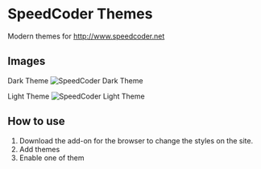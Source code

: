 # SpeedCoder Themes
Modern themes for http://www.speedcoder.net

## Images
Dark Theme
![SpeedCoder Dark Theme](https://4.downloader.disk.yandex.ru/disk/cc0c0e0fabccd6df236a28617ecf78189625aac4962bbf01273e0f786b59aa33/58cd7063/n-Hq3zBafP1OzX1-8kjD1kxQD7VXxxb3StpR8jy2cCTEVeiwL5pZf5H-c0KDQqmt5XHo6z7U9r6iqs57CLwu0g%3D%3D?uid=0&filename=2017-03-18_16-34-33.png&disposition=inline&hash=&limit=0&content_type=image%2Fpng&fsize=102459&hid=91959cd51c87c4d67f46c84af19a224c&media_type=image&tknv=v2&etag=2489e2c0921a63b874915571ae5b3b65)

Light Theme
![SpeedCoder Light Theme](https://1.downloader.disk.yandex.ru/disk/fb29b075d3d110aed1b4b1bb842b501de3b2b14f0050fb3a86bb4325e12594f6/58cd7061/n-Hq3zBafP1OzX1-8kjD1vxJK5E5rgpBiwxB_wWT3NVp_nUUOSPs_o3Wlz_ex1DYqbg6R6uqElsdeupN3jqNEA%3D%3D?uid=0&filename=2017-03-18_16-34-00.png&disposition=inline&hash=&limit=0&content_type=image%2Fpng&fsize=304002&hid=e6e7786756a10b25502e2a136e8093ad&media_type=image&tknv=v2&etag=c42d9979a325b5d3b6f9f3a5ec43289a)

## How to use
1. Download the add-on for the browser to change the styles on the site.
2. Add themes
3. Enable one of them
